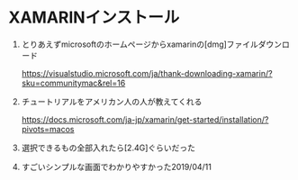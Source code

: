 # XAMARINインストール

1. とりあえずmicrosoftのホームページからxamarinの[dmg]ファイルダウンロード

   https://visualstudio.microsoft.com/ja/thank-downloading-xamarin/?sku=communitymac&rel=16

2. チュートリアルをアメリカン人の人が教えてくれる

   https://docs.microsoft.com/ja-jp/xamarin/get-started/installation/?pivots=macos

3. 選択できるもの全部入れたら[2.4G]ぐらいだった

4. すごいシンプルな画面でわかりやすかった2019/04/11
